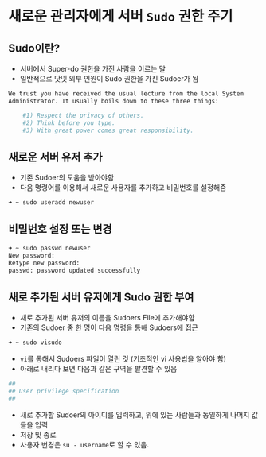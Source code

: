 # 새로운 관리자에게 서버 `Sudo` 권한 주기

## Sudo이란?

* 서버에서 Super-do 권한을 가진 사람을 이르는 말
* 일반적으로 닷넷 외부 인원이 Sudo 권한을 가진 Sudoer가 됨

```zsh
We trust you have received the usual lecture from the local System
Administrator. It usually boils down to these three things:

    #1) Respect the privacy of others.
    #2) Think before you type.
    #3) With great power comes great responsibility.
```

## 새로운 서버 유저 추가

* 기존 Sudoer의 도움을 받아야함
* 다음 명령어를 이용해서 새로운 사용자를 추가하고 비밀번호를 설정해줌

```zsh
➜ ~ sudo useradd newuser
```

## 비밀번호 설정 또는 변경

```zsh
➜ ~ sudo passwd newuser
New password: 
Retype new password: 
passwd: password updated successfully
```

## 새로 추가된 서버 유저에게 Sudo 권한 부여

* 새로 추가된 서버 유저의 이름을 Sudoers File에 추가해야함
* 기존의 Sudoer 중 한 명이 다음 명령을 통해 Sudoers에 접근

```zsh
➜ ~ sudo visudo
```

* `vi`를 통해서 Sudoers 파일이 열린 것 (기초적인 vi 사용법을 알아야 함)
* 아래로 내리다 보면 다음과 같은 구역을 발견할 수 있음

```zsh
##
## User privilege specification
##
```

* 새로 추가할 Sudoer의 아이디를 입력하고, 위에 있는 사람들과 동일하게 나머지 값들을 입력
* 저장 및 종료
* 사용자 변경은 `su - username`로 할 수 있음.